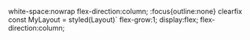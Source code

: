 white-space:nowrap
flex-direction:column;
:focus{outline:none}
clearfix
const MyLayout  = styled(Layout)`
flex-grow:1;
display:flex;
flex-direction:column;

